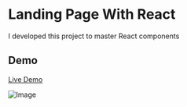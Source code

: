 # Landing Page With React

I developed this project to master React components

## Demo

 [Live Demo](https://a-hosseini.ir/projects/react/banimode)


![Image](https://s6.uupload.ir/files/20220818204043_hmh.jpg)

